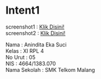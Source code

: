 # Intent1


screenshot1 : [Klik Disini!](https://github.com/anindita88/Intent1/blob/master/Screenshot_2016-11-08-01-17-46.png)<br>
screenshot2 : [Klik Disini!](https://github.com/anindita88/Intent1/blob/master/Screenshot_2016-11-01-11-14-04.png)<br>

Nama          :   Anindita Eka Suci<br>
Kelas         :   XI RPL 4<br>
No Urut       :   05<br>
NIS           :   4664/1383.070<br>
Nama Sekolah  :   SMK Telkom Malang<br>
